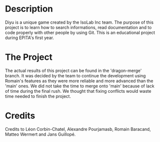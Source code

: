 # Description

Diyu is a unique game created by the IsoLab Inc team. The purpose of this project is to learn how to search informations, read documentation and to code properly with other people by using Git.
This is an educational project during EPITA's first year.

# The Project

The actual results of this project can be found in the 'dragon-merge' branch. It was decided by the team to continue the development using Romain's features as they were more reliable and more advanced than the 'main' ones. We did not take the time to merge onto 'main' because of lack of time during the final rush. We thought that fixing conflicts would waste time needed to finish the project.

# Credits 

Credits to Léon Corbin-Chatel, Alexandre Pourjamasb, Romain Baracand, Matteo Wermert and Jans Guillopé.
